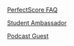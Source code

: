 [PerfectScore FAQ](https://perfectscoredev.github.io/pages/perfectscore-faq)

[Student Ambassador](https://perfectscoredev.github.io/pages/student-ambassador)

[Podcast Guest](https://perfectscoredev.github.io/pages/podcast-guest)